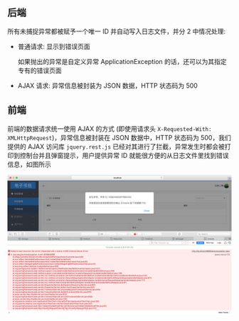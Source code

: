 ## 后端

所有未捕捉异常都被赋予一个唯一 ID 并自动写入日志文件，并分 2 中情况处理:

* 普通请求: 显示到错误页面

  如果抛出的异常是自定义异常 ApplicationException 的话，还可以为其指定专有的错误页面

* AJAX 请求: 异常信息被封装为 JSON 数据，HTTP 状态码为 500

## 前端

前端的数据请求统一使用 AJAX 的方式 (即使用请求头 `X-Requested-With: XMLHttpRequest`)，异常信息被封装在 JSON 数据中，HTTP 状态码为 500，我们提供的 AJAX 访问库 `jquery.rest.js` 已经对其进行了拦截，异常发生时都会被打印到控制台并且弹窗提示，用户提供异常 ID 就能很方便的从日志文件里找到错误信息，如图所示

![](../img/rest-fail.png)